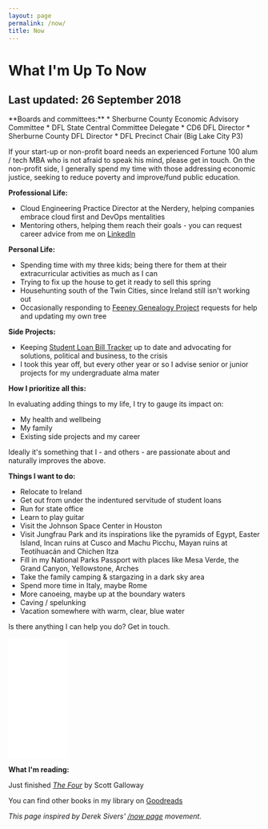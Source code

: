 ```yaml
---
layout: page
permalink: /now/
title: Now
---
```

# What I'm Up To Now
## Last updated: 26 September 2018

<section id="post" markdown="1">
**Boards and committees:**
* Sherburne County Economic Advisory Committee
* DFL State Central Committee Delegate
* CD6 DFL Director
* Sherburne County DFL Director
* DFL Precinct Chair (Big Lake City P3)

If your start-up or non-profit board needs an experienced Fortune 100 alum / tech MBA who is not afraid to speak his mind, please get in touch.
On the non-profit side, I generally spend my time with those addressing economic justice, seeking to reduce poverty and improve/fund public education.

**Professional Life:**
* Cloud Engineering Practice Director at the Nerdery, helping companies embrace cloud first and DevOps mentalities
* Mentoring others, helping them reach their goals - you can request career advice from me on [LinkedIn](https://www.linkedin.com/in/seanfromit)

**Personal Life:**
* Spending time with my three kids; being there for them at their extracurricular activities as much as I can
* Trying to fix up the house to get it ready to sell this spring
* Househunting south of the Twin Cities, since Ireland still isn't working out
* Occasionally responding to [Feeney Genealogy Project](http://feeneygenealogy.com) requests for help and updating my own tree

**Side Projects:**
* Keeping [Student Loan Bill Tracker](https://studentloanbilltracker.com) up to date and advocating for solutions, political and business, to the crisis
* I took this year off, but every other year or so I advise senior or junior projects for my undergraduate alma mater

**How I prioritize all this:**

In evaluating adding things to my life, I try to gauge its impact on:
* My health and wellbeing
* My family
* Existing side projects and my career

Ideally it's something that I - and others - are passionate about and naturally improves the above.

**Things I want to do:**
* Relocate to Ireland
* Get out from under the indentured servitude of student loans
* Run for state office
* Learn to play guitar
* Visit the Johnson Space Center in Houston
* Visit Jungfrau Park and its inspirations like the pyramids of Egypt, Easter Island, Incan ruins at Cusco and Machu Picchu, Mayan ruins at Teotihuacán and Chichen Itza
* Fill in my National Parks Passport with places like Mesa Verde, the Grand Canyon, Yellowstone, Arches
* Take the family camping & stargazing in a dark sky area
* Spend more time in Italy, maybe Rome
* More canoeing, maybe up at the boundary waters
* Caving / spelunking
* Vacation somewhere with warm, clear, blue water

Is there anything I can help you do? Get in touch.

<iframe style="width:120px;height:240px;" marginwidth="0" marginheight="0" scrolling="no" frameborder="0" src="//ws-na.amazon-adsystem.com/widgets/q?ServiceVersion=20070822&OneJS=1&Operation=GetAdHtml&MarketPlace=US&source=ss&ref=as_ss_li_til&ad_type=product_link&tracking_id=ufoundergroun-20&language=en_US&marketplace=amazon&region=US&placement=0143124986&asins=0143124986&linkId=73621ffc16391df402042bd6716b7826&show_border=true&link_opens_in_new_window=true"></iframe>

**What I'm reading:**

Just finished *[The Four](https://amzn.to/2IlKFph)* by Scott Galloway

You can find other books in my library on [Goodreads](https://www.goodreads.com/review/list/1509252?shelf=business)

*This page inspired by Derek Sivers' [/now page](http://nownownow.com/) movement.*
</section>